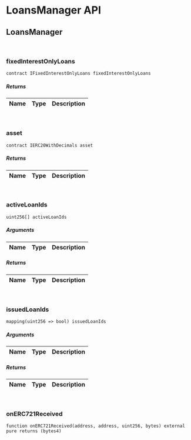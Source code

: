 # LoansManager API

## LoansManager

<br />

### fixedInterestOnlyLoans

```solidity
contract IFixedInterestOnlyLoans fixedInterestOnlyLoans
```

##### Returns
| Name | Type | Description |
| ---- | ---- | ----------- |

<br />

### asset

```solidity
contract IERC20WithDecimals asset
```

##### Returns
| Name | Type | Description |
| ---- | ---- | ----------- |

<br />

### activeLoanIds

```solidity
uint256[] activeLoanIds
```

##### Arguments
| Name | Type | Description |
| ---- | ---- | ----------- |

##### Returns
| Name | Type | Description |
| ---- | ---- | ----------- |

<br />

### issuedLoanIds

```solidity
mapping(uint256 => bool) issuedLoanIds
```

##### Arguments
| Name | Type | Description |
| ---- | ---- | ----------- |

##### Returns
| Name | Type | Description |
| ---- | ---- | ----------- |

<br />

### onERC721Received

```solidity
function onERC721Received(address, address, uint256, bytes) external pure returns (bytes4)
```

<br />

